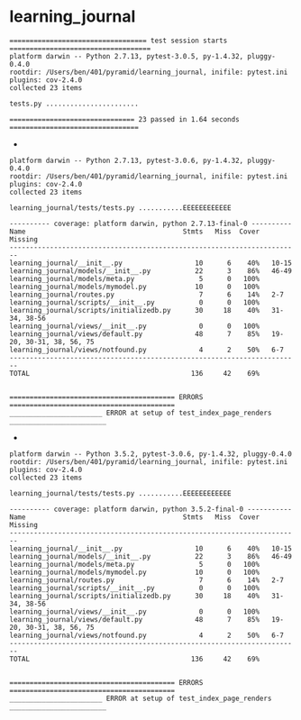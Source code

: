 # learning_journal

    ================================== test session starts ===================================
    platform darwin -- Python 2.7.13, pytest-3.0.5, py-1.4.32, pluggy-0.4.0
    rootdir: /Users/ben/401/pyramid/learning_journal, inifile: pytest.ini
    plugins: cov-2.4.0
    collected 23 items 

    tests.py .......................

    =============================== 23 passed in 1.64 seconds ================================

-

    platform darwin -- Python 2.7.13, pytest-3.0.6, py-1.4.32, pluggy-0.4.0
    rootdir: /Users/ben/401/pyramid/learning_journal, inifile: pytest.ini
    plugins: cov-2.4.0
    collected 23 items 

    learning_journal/tests/tests.py ...........EEEEEEEEEEEE

    ---------- coverage: platform darwin, python 2.7.13-final-0 ----------
    Name                                       Stmts   Miss  Cover   Missing
    ------------------------------------------------------------------------
    learning_journal/__init__.py                  10      6    40%   10-15
    learning_journal/models/__init__.py           22      3    86%   46-49
    learning_journal/models/meta.py                5      0   100%
    learning_journal/models/mymodel.py            10      0   100%
    learning_journal/routes.py                     7      6    14%   2-7
    learning_journal/scripts/__init__.py           0      0   100%
    learning_journal/scripts/initializedb.py      30     18    40%   31-34, 38-56
    learning_journal/views/__init__.py             0      0   100%
    learning_journal/views/default.py             48      7    85%   19-20, 30-31, 38, 56, 75
    learning_journal/views/notfound.py             4      2    50%   6-7
    ------------------------------------------------------------------------
    TOTAL                                        136     42    69%


    ========================================= ERRORS =========================================
    _______________________ ERROR at setup of test_index_page_renders ________________________

-

    platform darwin -- Python 3.5.2, pytest-3.0.6, py-1.4.32, pluggy-0.4.0
    rootdir: /Users/ben/401/pyramid/learning_journal, inifile: pytest.ini
    plugins: cov-2.4.0
    collected 23 items 

    learning_journal/tests/tests.py ...........EEEEEEEEEEEE

    ---------- coverage: platform darwin, python 3.5.2-final-0 -----------
    Name                                       Stmts   Miss  Cover   Missing
    ------------------------------------------------------------------------
    learning_journal/__init__.py                  10      6    40%   10-15
    learning_journal/models/__init__.py           22      3    86%   46-49
    learning_journal/models/meta.py                5      0   100%
    learning_journal/models/mymodel.py            10      0   100%
    learning_journal/routes.py                     7      6    14%   2-7
    learning_journal/scripts/__init__.py           0      0   100%
    learning_journal/scripts/initializedb.py      30     18    40%   31-34, 38-56
    learning_journal/views/__init__.py             0      0   100%
    learning_journal/views/default.py             48      7    85%   19-20, 30-31, 38, 56, 75
    learning_journal/views/notfound.py             4      2    50%   6-7
    ------------------------------------------------------------------------
    TOTAL                                        136     42    69%


    ========================================= ERRORS =========================================
    _______________________ ERROR at setup of test_index_page_renders ________________________
